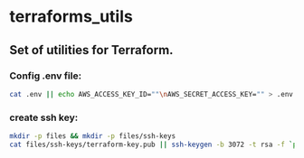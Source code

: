# terraforms_utils
## Set of utilities for Terraform.
### Config .env file:

```bash
cat .env || echo AWS_ACCESS_KEY_ID=""\nAWS_SECRET_ACCESS_KEY="" > .env
```

### create ssh key:

```bash
mkdir -p files && mkdir -p files/ssh-keys
cat files/ssh-keys/terraform-key.pub || ssh-keygen -b 3072 -t rsa -f `pwd`/files/ssh-keys/terraform-key -q -N '' -C 'Terraform'
```
